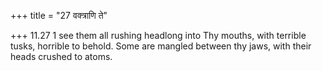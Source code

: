 +++
title = "27 वक्त्राणि ते"

+++
11.27 1 see them all rushing headlong into Thy mouths, with terrible
tusks, horrible to behold. Some are mangled between thy jaws, with their
heads crushed to atoms.
